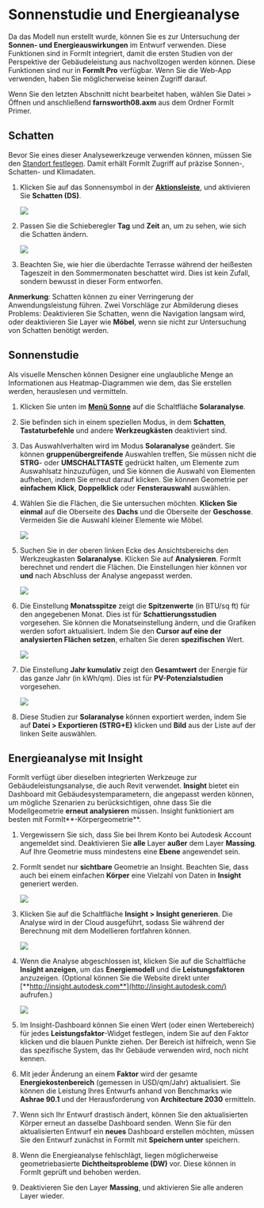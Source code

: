 # Sonnenstudie und Energieanalyse

Da das Modell nun erstellt wurde, können Sie es zur Untersuchung der **Sonnen- und Energieauswirkungen** im Entwurf verwenden. Diese Funktionen sind in FormIt integriert, damit die ersten Studien von der Perspektive der Gebäudeleistung aus nachvollzogen werden können. Diese Funktionen sind nur in **FormIt Pro** verfügbar. Wenn Sie die Web-App verwenden, haben Sie möglicherweise keinen Zugriff darauf.

Wenn Sie den letzten Abschnitt nicht bearbeitet haben, wählen Sie Datei &gt; Öffnen und anschließend **farnsworth08.axm** aus dem Ordner FormIt Primer.

## Schatten

Bevor Sie eines dieser Analysewerkzeuge verwenden können, müssen Sie den [Standort festlegen](). Damit erhält FormIt Zugriff auf präzise Sonnen-, Schatten- und Klimadaten.

1. Klicken Sie auf das Sonnensymbol in der [**Aktionsleiste**](../../formit-introduction/tool-bars.md), und aktivieren Sie **Schatten \(DS\)**.

   ![](../../.gitbook/assets/3bdf0e2a-0ad4-4aac-b6fc-5e789643b0d6.png)

2. Passen Sie die Schieberegler **Tag** und **Zeit** an, um zu sehen, wie sich die Schatten ändern.

   ![](../../.gitbook/assets/upperterracesketch_32.png)

3. Beachten Sie, wie hier die überdachte Terrasse während der heißesten Tageszeit in den Sommermonaten beschattet wird. Dies ist kein Zufall, sondern bewusst in dieser Form entworfen.

**Anmerkung**: Schatten können zu einer Verringerung der Anwendungsleistung führen. Zwei Vorschläge zur Abmilderung dieses Problems: Deaktivieren Sie Schatten, wenn die Navigation langsam wird, oder deaktivieren Sie Layer wie **Möbel**, wenn sie nicht zur Untersuchung von Schatten benötigt werden.

## Sonnenstudie

Als visuelle Menschen können Designer eine unglaubliche Menge an Informationen aus Heatmap-Diagrammen wie dem, das Sie erstellen werden, herauslesen und vermitteln.

1. Klicken Sie unten im [**Menü Sonne**](../../formit-introduction/tool-bars.md) auf die Schaltfläche **Solaranalyse**.
2. Sie befinden sich in einem speziellen Modus, in dem **Schatten**, **Tastaturbefehle** und andere **Werkzeugkästen** deaktiviert sind.
3. Das Auswahlverhalten wird im Modus **Solaranalyse** geändert. Sie können **gruppenübergreifende** Auswahlen treffen, Sie müssen nicht die **STRG**- oder **UMSCHALTTASTE** gedrückt halten, um Elemente zum Auswahlsatz hinzuzufügen, und Sie können die Auswahl von Elementen aufheben, indem Sie erneut darauf klicken. Sie können Geometrie per **einfachem Klick**, **Doppelklick** oder **Fensterauswahl** auswählen.
4. Wählen Sie die Flächen, die Sie untersuchen möchten. **Klicken Sie einmal** auf die Oberseite des **Dachs** und die Oberseite der **Geschosse**. Vermeiden Sie die Auswahl kleiner Elemente wie Möbel.

   ![](../../.gitbook/assets/upperterracesketch_33.png)

5. Suchen Sie in der oberen linken Ecke des Ansichtsbereichs den Werkzeugkasten **Solaranalyse**. Klicken Sie auf **Analysieren**. FormIt berechnet und rendert die Flächen. Die Einstellungen hier können vor **und** nach Abschluss der Analyse angepasst werden.

   ![](../../.gitbook/assets/solaranalysis.png)

6. Die Einstellung **Monatsspitze** zeigt die **Spitzenwerte** \(in BTU/sq ft\) für den angegebenen Monat. Dies ist für **Schattierungsstudien** vorgesehen. Sie können die Monatseinstellung ändern, und die Grafiken werden sofort aktualisiert. Indem Sie den **Cursor auf eine der analysierten Flächen setzen**, erhalten Sie deren **spezifischen** Wert.

   ![](../../.gitbook/assets/460060a0-ea3b-4095-af45-40045811be22.png)

7. Die Einstellung **Jahr kumulativ** zeigt den **Gesamtwert** der Energie für das ganze Jahr \(in kWh/qm\). Dies ist für **PV-Potenzialstudien** vorgesehen.

   ![](../../.gitbook/assets/a9f61dfb-dfc9-4751-b145-b131a69c53cf.png)

8. Diese Studien zur **Solaranalyse** können exportiert werden, indem Sie auf **Datei &gt; Exportieren \(STRG+E\)** klicken und **Bild** aus der Liste auf der linken Seite auswählen.

## Energieanalyse mit Insight

FormIt verfügt über dieselben integrierten Werkzeuge zur Gebäudeleistungsanalyse, die auch Revit verwendet. **Insight** bietet ein Dashboard mit Gebäudesystemparametern, die angepasst werden können, um mögliche Szenarien zu berücksichtigen, ohne dass Sie die Modellgeometrie **erneut analysieren** müssen. Insight funktioniert am besten mit FormIt**-Körpergeometrie**.

1. Vergewissern Sie sich, dass Sie bei Ihrem Konto bei Autodesk Account angemeldet sind. Deaktivieren Sie **alle** Layer **außer** dem Layer **Massing**. Auf Ihre Geometrie muss mindestens eine **Ebene** angewendet sein.
2. FormIt sendet nur **sichtbare** Geometrie an Insight. Beachten Sie, dass auch bei einem einfachen **Körper** eine Vielzahl von Daten in **Insight** generiert werden.

   ![](../../.gitbook/assets/energymassing.png)

3. Klicken Sie auf die Schaltfläche **Insight &gt; Insight generieren**. Die Analyse wird in der Cloud ausgeführt, sodass Sie während der Berechnung mit dem Modellieren fortfahren können.

   ![](../../.gitbook/assets/energymenu.png)

4. Wenn die Analyse abgeschlossen ist, klicken Sie auf die Schaltfläche **Insight anzeigen**, um das **Energiemodell** und die **Leistungsfaktoren** anzuzeigen. \(Optional können Sie die Website direkt unter [**http://insight.autodesk.com**](http://insight.autodesk.com/) aufrufen.\)

   ![](../../.gitbook/assets/energydashboard.png)

5. Im Insight-Dashboard können Sie einen Wert \(oder einen Wertebereich\) für jedes **Leistungsfaktor**-Widget festlegen, indem Sie auf den Faktor klicken und die blauen Punkte ziehen. Der Bereich ist hilfreich, wenn Sie das spezifische System, das Ihr Gebäude verwenden wird, noch nicht kennen.
6. Mit jeder Änderung an einem **Faktor** wird der gesamte **Energiekostenbereich** \(gemessen in USD/qm/Jahr\) aktualisiert. Sie können die Leistung Ihres Entwurfs anhand von Benchmarks wie **Ashrae 90.1** und der Herausforderung von **Architecture 2030** ermitteln.
7. Wenn sich Ihr Entwurf drastisch ändert, können Sie den aktualisierten Körper erneut an dasselbe Dashboard senden. Wenn Sie für den aktualisierten Entwurf ein **neues** Dashboard erstellen möchten, müssen Sie den Entwurf zunächst in FormIt mit **Speichern unter** speichern.
8. Wenn die Energieanalyse fehlschlägt, liegen möglicherweise geometriebasierte **Dichtheitsprobleme \(DW\)** vor. Diese können in FormIt geprüft und behoben werden.
9. Deaktivieren Sie den Layer **Massing**, und aktivieren Sie alle anderen Layer wieder.

